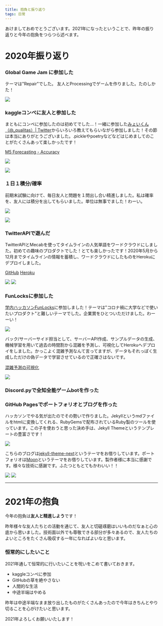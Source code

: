 ```yaml
---
title: 抱負と振り返り
tags: 日常
---
```


あけましておめでとうございます。2021年になったということで、昨年の振り返りと今年の抱負をつらつら述べます。

# 2020年振り返り

### Global Game Jam に参加した
テーマは"Repair"でした。
友人とProcessingでゲームを作りました。たのしかた！

![](https://cdn.discordapp.com/attachments/712655088119709716/794242389208203274/2021-01-01_1.34.00.png)

### kaggleコンペに友人と参加した
まともにコンペに参加したのは初めてでした…！一緒に参加した[みょいくん（@_qualitas）| Twitter](https://twitter.com/_qualitas)からいろいろ教えてもらいながら参加しました！その節は本当にありがとうございました。.pickleやpoetryなどなどはじめましてのことがたくさんあって楽しかったです！

[M5 Forecasting - Accuracy](https://www.kaggle.com/c/m5-forecasting-accuracy)

![](https://cdn.discordapp.com/attachments/712655088119709716/794354346644078653/2021-01-01_9.00.28.png)

![](https://cdn.discordapp.com/attachments/712655088119709716/794356448963461120/3.png)


### １日１積分/確率
前期末試験に向けて、毎日友人と問題を１問出し合い精進しました。私は確率を、友人には積分を出してもらいました。単位は無事でました！わーい。

![](https://cdn.discordapp.com/attachments/712655088119709716/794249329312399360/2.png)

![](https://cdn.discordapp.com/attachments/712655088119709716/794248779007524894/1.png)

### TwitterAPIで遊んだ
TwitterAPIとMecabを使ってタイムラインの人気単語をワードクラウドにしました。初めての趣味のプロダクトでした！とても楽しかったです！2020年5月から12月までタイムラインの情報を蓄積し、ワードクラウドにしたものをHerokuにデプロイしました。


[GitHub](https://github.com/marbou090/TwitterTrendsVisualizer)
[Heroku](https://radiant-earth-80654.herokuapp.com/)

![](https://cdn.discordapp.com/attachments/712655088119709716/794344997612552242/2021-01-01_8.23.19.png)
![](https://cdn.discordapp.com/attachments/712655088119709716/794346512914186260/2021-01-01_8.29.21.png)

### FunLocksに参加した
[学内ハッカソンFunLocks](https://funlocks.github.io/)に参加しました！テーマは"コロナ禍に大学などで使いたいプロダクト"と難しいテーマでした。企業賞をひとついただけました。わーーい！

![](https://cdn.discordapp.com/attachments/712655088119709716/794357723923349514/4.png)

バック/サーバーサイド担当として、サーバーAPI作成、サンプルデータの生成、機械学習を用いて過去の時間割から混雑を予測し、可視化してHerokuへデプロイをしました。かっこよく混雑予測なんて言ってますが、データもそれっぽく生成しただけの偽データで学習させているので正確さはないです。

[混雑予測の可視化](https://voivoi.herokuapp.com/)

![](https://cdn.discordapp.com/attachments/712655088119709716/794358707264815134/2021-01-01_9.17.49.png)

### Discord.pyで全知全能ゲームbotを作った

### GitHub Pagesでポートフォリオとブログを作った

ハッカソンでやる気が出たのでその勢いで作りました。Jekyllというmdファイルをhtmlに変換してくれる、RubyGemsで配布されているRuby製のツールを使っています。この子を使おうと思った決め手は、Jekyll Themeというテンプレートの豊富さです！

![](https://cdn.discordapp.com/attachments/712655088119709716/794360376774492160/2021-01-01_9.24.27.png)

こちらのブログは[jekyll-theme-next](https://github.com/Simpleyyt/jekyll-theme-next)というテーマをお借りしています。ポートフォリオは[Moon](https://github.com/TaylanTatli/Moon)というテーマをお借りしています。製作者様に本当に感謝です。様々な技術に感謝です。ふたつともとてもかわいい！！

![](https://cdn.discordapp.com/attachments/712655088119709716/794361192201322536/2021-01-01_9.27.40.png)
![](https://cdn.discordapp.com/attachments/712655088119709716/794361221813764126/2021-01-01_9.27.50.png)

---

# 2021年の抱負
今年の抱負は**友人と精進しよう**です！

昨年様々な友人たちとの活動を通じて、友人と切磋琢磨はいいものだなぁと心の底から思いました。技術面以外でも尊敬できる部分が多々あるので、友人たちのよいところをたくさん吸収する一年になればよいなと思います。

### 恒常的にしたいこと
2021年通して恒常的に行いたいことを呪いをこめて書いておきます。

+ kaggleコンペに参加
+ GitHubの草を絶やさない
+ 人間的な生活
+ 中途半端はやめる

昨年は中途半端なまま放り出したものがたくさんあったので今年はきちんとやり切ることを心がけたいと思います。

2021年よろしくお願いいたします！